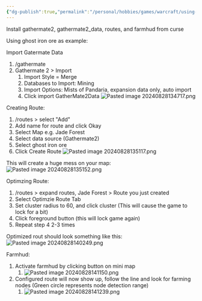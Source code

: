 ```yaml
---
{"dg-publish":true,"permalink":"/personal/hobbies/games/warcraft/using-routes-and-farmhub/"}
---
```



Install gathermate2, gathermate2_data, routes, and farmhud from curse

Using ghost iron ore as example:

Import Gatermate Data
1. /gathermate
2. Gathermate 2 > Import
    1. Import Style = Merge 
    2. Databases to Import: Mining
    3. Import Options:  Mists of Pandaria, expansion data only, auto import
    4. Click import GatherMate2Data
    ![Pasted image 20240828134717.png](/img/user/Attachments/Pasted%20image%2020240828134717.png)

Creating Route:
1. /routes > select "Add"
2. Add name for route and click Okay
3. Select Map e.g. Jade Forest
4. Select data source (Gathermate2)
5. Select ghost iron ore
6. Click Create Route
![Pasted image 20240828135117.png](/img/user/Attachments/Pasted%20image%2020240828135117.png)

This will create a huge mess on your map: 
![Pasted image 20240828135152.png](/img/user/Attachments/Pasted%20image%2020240828135152.png)

Optimzing Route:
1. /routes > expand routes, Jade Forest > Route you just created
2. Select Optimzie Route Tab
3. Set cluster radius to 60, and click cluster (This will cause the game to lock for a bit)
4. Click foreground button (this will lock game again)
5. Repeat step 4 2-3 times

Optimized rout should look something like this: 
![Pasted image 20240828140249.png](/img/user/Attachments/Pasted%20image%2020240828140249.png)

Farmhud:

1. Activate farmhud by clicking button on mini map
    1. ![Pasted image 20240828141150.png](/img/user/Attachments/Pasted%20image%2020240828141150.png)
2. Configured route will now show up, follow the line and look for farming nodes (Green circle represents node detection range)
    1. ![Pasted image 20240828141239.png](/img/user/Attachments/Pasted%20image%2020240828141239.png)
